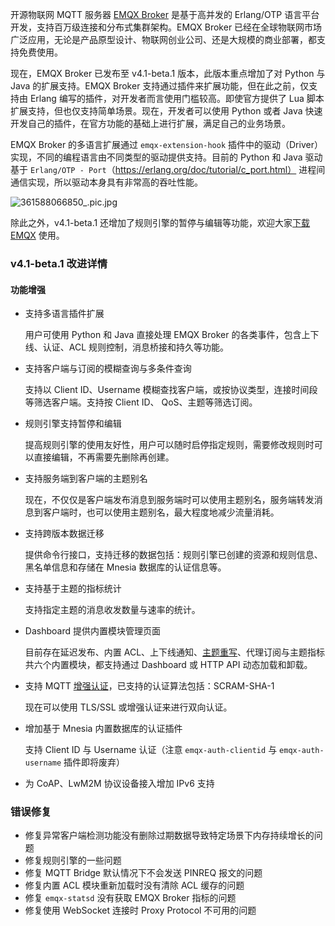 开源物联网 MQTT 服务器 [EMQX Broker](https://www.emqx.com/zh/products/emqx) 是基于高并发的 Erlang/OTP 语言平台开发，支持百万级连接和分布式集群架构。EMQX Broker 已经在全球物联网市场广泛应用，无论是产品原型设计、物联网创业公司、还是大规模的商业部署，都支持免费使用。

现在，EMQX Broker 已发布至 v4.1-beta.1 版本，此版本重点增加了对 Python 与 Java 的扩展支持。EMQX Broker 支持通过插件来扩展功能，但在此之前，仅支持由 Erlang 编写的插件，对开发者而言使用门槛较高。即使官方提供了 Lua 脚本扩展支持，但也仅支持简单场景。现在，开发者可以使用 Python 或者 Java 快速开发自己的插件，在官方功能的基础上进行扩展，满足自己的业务场景。

EMQX Broker 的多语言扩展通过 `emqx-extension-hook` 插件中的驱动（Driver）实现，不同的编程语言由不同类型的驱动提供支持。目前的 Python 和 Java 驱动基于 `Erlang/OTP - Port`（https://erlang.org/doc/tutorial/c_port.html） 进程间通信实现，所以驱动本身具有非常高的吞吐性能。

![361588066850_.pic.jpg](https://static.emqx.net/images/21ff6cd7a9d18d2926c662fe4dde8fe1.jpg)

除此之外，v4.1-beta.1 还增加了规则引擎的暂停与编辑等功能，欢迎大家[下载 EMQX](https://www.emqx.com/zh/try?product=broker) 使用。

### v4.1-beta.1 改进详情

#### 功能增强

- 支持多语言插件扩展

  用户可使用 Python 和 Java 直接处理 EMQX Broker 的各类事件，包含上下线、认证、ACL 规则控制，消息桥接和持久等功能。

- 支持客户端与订阅的模糊查询与多条件查询

  支持以 Client ID、Username 模糊查找客户端，或按协议类型，连接时间段等筛选客户端。支持按 Client ID、 QoS、主题等筛选订阅。

- 规则引擎支持暂停和编辑

  提高规则引擎的使用友好性，用户可以随时启停指定规则，需要修改规则时可以直接编辑，不再需要先删除再创建。

- 支持服务端到客户端的主题别名

  现在，不仅仅是客户端发布消息到服务端时可以使用主题别名，服务端转发消息到客户端时，也可以使用主题别名，最大程度地减少流量消耗。

- 支持跨版本数据迁移

  提供命令行接口，支持迁移的数据包括：规则引擎已创建的资源和规则信息、黑名单信息和存储在 Mnesia 数据库的认证信息等。

- 支持基于主题的指标统计

  支持指定主题的消息收发数量与速率的统计。

- Dashboard 提供内置模块管理页面

  目前存在延迟发布、内置 ACL、上下线通知、[主题重写](https://www.emqx.com/zh/blog/rewriting-emqx-mqtt5-topic)、代理订阅与主题指标共六个内置模块，都支持通过 Dashboard 或 HTTP API 动态加载和卸载。

- 支持 MQTT [增强认证](https://www.emqx.com/zh/blog/mqtt5-enhanced-authentication)，已支持的认证算法包括：SCRAM-SHA-1

  现在可以使用 TLS/SSL 或增强认证来进行双向认证。

- 增加基于 Mnesia 内置数据库的认证插件

  支持 Client ID 与 Username 认证（注意 `emqx-auth-clientid` 与 `emqx-auth-username` 插件即将废弃）

- 为 CoAP、LwM2M 协议设备接入增加 IPv6 支持



### 错误修复

- 修复异常客户端检测功能没有删除过期数据导致特定场景下内存持续增长的问题
- 修复规则引擎的一些问题
- 修复 MQTT Bridge 默认情况下不会发送 PINREQ 报文的问题
- 修复内置 ACL 模块重新加载时没有清除 ACL 缓存的问题
- 修复 `emqx-statsd` 没有获取 EMQX Broker 指标的问题
- 修复使用 WebSocket 连接时 Proxy Protocol 不可用的问题
